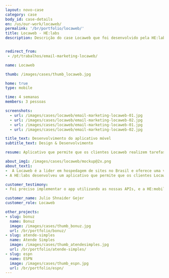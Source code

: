 ```yaml
---
layout: novo-case
category: case
body_id: case-details
en: /us/our-work/locaweb/
permalink: '/br/portfolio/locaweb/'
title: Locaweb - HE:labs
description: Descrição do case Locaweb que foi desenvolvido pela HE:labs.


redirect_from:
 - /pt/trabalhos/email-marketing-locaweb/

name: Locaweb

thumb: /images/cases/thumb_locaweb.jpg

home: true
type: mobile

time: 4 semanas
members: 3 pessoas

screenshots:
  - url: /images/cases/locaweb/email-marketing-locaweb-01.jpg
  - url: /images/cases/locaweb/email-marketing-locaweb-02.jpg
  - url: /images/cases/locaweb/email-marketing-locaweb-01.jpg
  - url: /images/cases/locaweb/email-marketing-locaweb-02.jpg

title_text: Desenvolvimento do aplicativo móvel
subtitle_text: Design & Desenvolvimento

resume: Aplicativo que permite que os clientes Locaweb realizem tarefas em seus servidores Cloud e Dedicados de onde estiverem.

about_img1: /images/cases/locaweb/mockup@2x.png
about_text1:
-  A Locaweb é a lider em hospedagem de sites no Brasil e oferece uma variada gama de serviços, como gestão de servidores e cloud, servidores de email, email marketing, soluções e-commerce, entre outros.
- A HE:labs desenvolveu um aplicativo que permite que os clientes Locaweb realizem tarefas em seus servidores Cloud e Dedicados de onde estiverem. Nele é possível visualizar todos os servidores num único lugar, gerar snapshots, criar agendamentos,  executar testes de conectividade e latência via ping, acompanhar o status dos servidores e reiniciá-los.

customer_testimony:
- Foi preciso implementar o app utilizando as nossas APIs, e a HE:mobile realizou isto praticamente sem perguntar nada para nós, de forma super tranquila. Através da HE:mobile nós conseguimos acelerar o nosso backlog, e a experiência deles com dispositivos móveis foi fundamental para atingirmos os resultados que esperávamos.

customer_name: Julio Shnaider Gejer
customer_role: Locaweb

other_projects:
- slug: bonuz
  name: Bonuz
  image: /images/cases/thumb_bonuz.jpg
  url: /br/portfolio/bonuz/
- slug: atende-simples
  name: Atende Simples
  image: /images/cases/thumb_atendesimples.jpg
  url: /br/portfolio/atende-simples/
- slug: espn
  name: ESPN
  image: /images/cases/thumb_espn.jpg
  url: /br/portfolio/espn/
---
```

